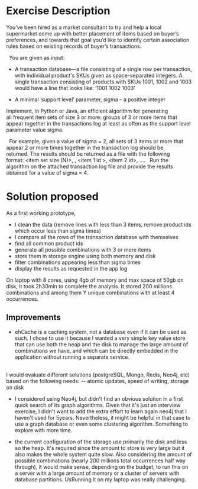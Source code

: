 # Exercise Description

You’ve been hired as a market consultant to try and help a local supermarket come up with better placement of items based on buyer’s preferences, and towards that goal you’d like to identify certain association rules based on existing records of buyer’s transactions. 

 
You are given as input:

- A transaction database—a file consisting of a single row per transaction, with individual product's SKUs given as space-separated integers. A single transaction consisting of products with SKUs 1001, 1002 and 1003 would have a line that looks like: ‘1001 1002 1003' 
    
- A minimal ’support level’ parameter, sigma – a positive integer

Implement, in Python or Java, an efficient algorithm for generating all frequent item sets of size 3 or more: groups of 3 or more items that appear together in the transactions log at least as often as the support level parameter value sigma.

 
For example, given a value of sigma = 2, all sets of 3 items or more that appear 2 or more times together in the transaction log should be returned. The results should be returned as a file with the following format: <item set size (N)>, <co-occurrence frequency>, <item 1 id >, <item 2 id>, …. <item N id>  Run the algorithm on the attached transaction log file and provide the results obtained for a value of sigma = 4.

# Solution proposed
As a first working prototype, 
- I clean the data (remove lines with less than 3 items, remove product ids which occur less than sigma times)
- I compare all the rows of the transaction database with themselves
- find all common product ids
- generate all possible combinations with 3 or more items
- store them in storage engine using both memory and disk
- filter combinations appearing less than sigma times
- display the results as requested in the app log

On laptop with 8 cores, using 4gb of memory and max space of 50gb on disk,
it took 2h30min to complete the analysis.
It stored 200 millions combinations and among them Y unique combinations with at least 4 occurrences.

## Improvements
- ehCache is a caching system, not a database even if it can be used as such.
I chose to use it because I wanted a very simple key value store that can use both the heap and the disk to manage the large amount of combinations we have, and which can be directly embedded in the application without running a separate service.
<br/>
I would evaluate different solutions (postgreSQL, Mongo, Redis, Neo4j, etc) based on the following needs:
-- atomic updates, speed of writing, storage on disk 

- I considered using Neo4j, but didn't find an obvious solution in a first quick search of its graph algorithms. Given that it's just an interview exercise, I didn't want to add the extra effort to learn again neo4j that I haven't used for 5years.
Nevertheless, it might be helpful in that case to use a graph database or even some clustering algorithm. Something to explore with more time.

- the current configuration of the storage use primarily the disk and less so the heap. It's required since the amount to store is very large but it also makes the whole system quite slow. Also considering the amount of possible combinations (nearly 200 millions total occurrences half way through), it would make sense, depending on the budget, to run this on a server with a large amount of memory or a cluster of servers with database partitions. UsRunning it on my laptop was really challenging.
 
